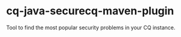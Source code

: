 cq-java-securecq-maven-plugin
=============================

Tool to find the most popular security problems in your CQ instance.
